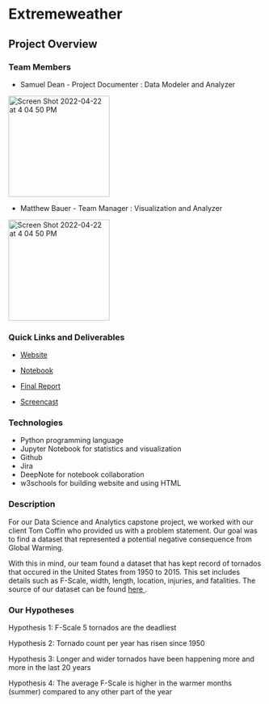# Extremeweather

## Project Overview 

### Team Members 
* Samuel Dean - Project Documenter : Data Modeler and Analyzer 
<img width="200" alt="Screen Shot 2022-04-22 at 4 04 50 PM" src="https://user-images.githubusercontent.com/89790575/166583995-74d25ec6-02ca-4636-9ff5-f45af855ac1c.png">

* Matthew Bauer - Team Manager : Visualization and Analyzer 
<img width="200" alt="Screen Shot 2022-04-22 at 4 04 50 PM" src="https://user-images.githubusercontent.com/89790575/166584174-511fc7a9-dcf4-42b2-948a-0d288192a116.jpeg">



### Quick Links and Deliverables
* [Website](https://tornadodsa.w3spaces.com)

* [Notebook](https://deepnote.com/@GGC-Capstone/Capstone-Project-f64a4d1d-7706-4f19-8219-3e582eaf3017)

* [Final Report]()

* [Screencast]()

### Technologies 
* Python programming language 
* Jupyter Notebook for statistics and visualization 
* Github
* Jira
* DeepNote for notebook collaboration 
* w3schools for building website and using HTML 


### Description 
For our Data Science and Analytics capstone project, we worked with our client Tom Coffin 
who provided us with a problem statement. Our goal was to find a dataset that represented 
a potential negative consequence from Global Warming.

With this in mind, our team found a dataset that has kept record of tornados that occured
in the United States from 1950 to 2015. This set includes details such as F-Scale, width, 
length, location, injuries, and fatalities. The source of our dataset can be found
<a href = "https://www.kaggle.com/datasets/jtennis/spctornado"> here </a>.

### Our Hypotheses

Hypothesis 1: F-Scale 5 tornados are the deadliest 

Hypothesis 2: Tornado count per year has risen since 1950 

Hypothesis 3: Longer and wider tornados have been happening more and more in the last 20 years

Hypothesis 4: The average F-Scale is higher in the warmer months (summer) compared to any other part of the year 




